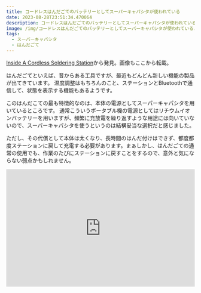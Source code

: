 ```yaml
---
title: コードレスはんだごてのバッテリーとしてスーパーキャパシタが使われている
date: 2023-08-28T23:51:34.470064
description: コードレスはんだごてのバッテリーとしてスーパーキャパシタが使われている物があるようです
image: /img/コードレスはんだごてのバッテリーとしてスーパーキャパシタが使われている.jpg
tags:
  - スーパーキャパシタ
  - はんだごて
---
```

[Inside A Cordless Soldering Station](https://hackaday.com/2023/08/12/inside-a-cordless-soldering-station/)から発見。画像もここから転載。

はんだごてといえば、昔からある工具ですが、最近もどんどん新しい機能の製品が出てきています。
温度調整はもちろんのこと、ステーションとBluetoothで通信して、状態を表示する機能もあるようです。

このはんだこての最も特徴的なのは、本体の電源としてスーパーキャパシタを用いているところです。
通常こういうポータブル機の電源としてはリチウムイオンバッテリーを用いますが、頻繁に充放電を繰り返すような用途には向いていないので、スーパーキャパシタを使うというのは結構妥当な選択だと感じました。

ただし、その代償として本体は太くなり、長時間のはんだ付けはできず、都度都度ステーションに戻して充電する必要があります。まぁしかし、はんだごての通常の使用でも、作業のたびにステーションに戻すことをするので、意外と気にならない弱点かもしれません。


<iframe width="100%" height="315" src="https://www.youtube.com/embed/R_TsYDJ_NN8" title="YouTube video player" frameborder="0" allow="accelerometer; autoplay; clipboard-write; encrypted-media; gyroscope; picture-in-picture" allowfullscreen></iframe>

